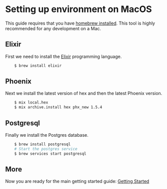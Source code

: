 # Setting up environment on MacOS

This guide requires that you have [homebrew installed](https://brew.sh/). This tool is highly recommended for any development on a Mac.

## Elixir

First we need to install the [Elixir](https://elixir-lang.org/) programming language.

```bash
    $ brew install elixir
```

## Phoenix

Next we install the latest version of hex and then the latest Phoenix version.

```bash
    $ mix local.hex
    $ mix archive.install hex phx_new 1.5.4
```

## Postgresql

Finally we install the Postgres database.

```bash
    $ brew install postgresql
    # Start the postgres service
    $ brew services start postgresql
```

## More

Now you are ready for the main getting started guide: [Getting Started](./GETTING_STARTED.md)

